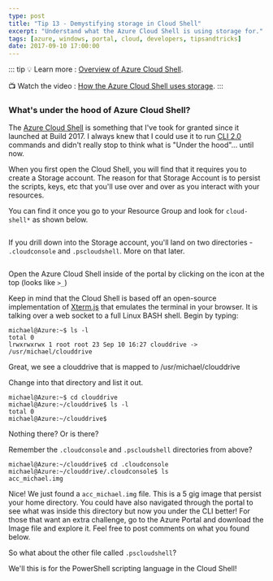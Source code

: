 ```yaml
---
type: post
title: "Tip 13 - Demystifying storage in Cloud Shell"
excerpt: "Understand what the Azure Cloud Shell is using storage for."
tags: [azure, windows, portal, cloud, developers, tipsandtricks]
date: 2017-09-10 17:00:00
---
```


::: tip
:bulb: Learn more : [Overview of Azure Cloud Shell](https://docs.microsoft.com/azure/cloud-shell/overview?WT.mc_id=docs-azuredevtips-azureappsdev).

:tv: Watch the video : [How the Azure Cloud Shell uses storage](https://www.youtube.com/watch?v=JRvKnMqdBcY&list=PLLasX02E8BPCNCK8Thcxu-Y-XcBUbhFWC&index=11?WT.mc_id=youtube-azuredevtips-azureappsdev).
:::

### What's under the hood of Azure Cloud Shell?
The [Azure Cloud Shell](https://azure.microsoft.com/features/cloud-shell?WT.mc_id=azure-azuredevtips-azureappsdev) is something that I've took for granted since it launched at Build 2017. I always knew that I could use it to run [CLI 2.0](https://docs.microsoft.com/cli/azure/install-azure-cli?view=azure-cli-latest?WT.mc_id=docs-azuredevtips-azureappsdev) commands and didn't really stop to think what is "Under the hood"... until now. 

When you first open the Cloud Shell, you will find that it requires you to create a Storage account. The reason for that Storage Account is to persist the scripts, keys, etc that you'll use over and over as you interact with your resources. 

You can find it once you go to your Resource Group and look for `cloud-shell*` as shown below. 

<img :src="$withBase('/files/cloudshell1.png')">

If you drill down into the Storage account, you'll land on two directories - `.cloudconsole` and `.pscloudshell`. More on that later. 

<img :src="$withBase('/files/cloudshell2.png')">

Open the Azure Cloud Shell inside of the portal by clicking on the icon at the top (looks like `>_`)

Keep in mind that the Cloud Shell is based off an open-source implementation of [Xterm.js](https://github.com/sourcelair/xterm.js?WT.mc_id=github-azuredevtips-azureappsdev) that emulates the terminal in your browser. It is talking over a web socket to a full Linux BASH shell. Begin by typing:

	michael@Azure:~$ ls -l
	total 0
	lrwxrwxrwx 1 root root 23 Sep 10 16:27 clouddrive -> /usr/michael/clouddrive

Great, we see a clouddrive that is mapped to /usr/michael/clouddrive

Change into that directory and list it out.

	michael@Azure:~$ cd clouddrive
	michael@Azure:~/clouddrive$ ls -l
	total 0
	michael@Azure:~/clouddrive$

Nothing there? Or is there? 

Remember the `.cloudconsole` and `.pscloudshell` directories from above?

	michael@Azure:~/clouddrive$ cd .cloudconsole
	michael@Azure:~/clouddrive/.cloudconsole$ ls
	acc_michael.img

Nice! We just found a `acc_michael.img` file. This is a 5 gig image that persist your home directory. You could have also navigated through the portal to see what was inside this directory but now you under the CLI better! For those that want an extra challenge, go to the Azure Portal and download the Image file and explore it. Feel free to post comments on what you found below. 

So what about the other file called `.pscloudshell`?  

We'll this is for the PowerShell scripting language in the Cloud Shell! 
